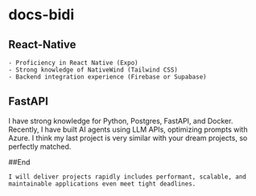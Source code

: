 # docs-bidi

## React-Native

```
- Proficiency in React Native (Expo)
- Strong knowledge of NativeWind (Tailwind CSS)
- Backend integration experience (Firebase or Supabase)
```

## FastAPI
I have strong knowledge for Python, Postgres, FastAPI, and Docker.
Recently, I have built AI agents using LLM APIs, optimizing prompts with Azure.
I think my last project is very similar with your dream projects, so perfectly matched.


##End
```
I will deliver projects rapidly includes performant, scalable, and maintainable applications even meet tight deadlines.
```
